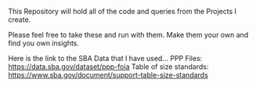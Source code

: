 This Repository will hold all of the code and queries from the Projects I create.

Please feel free to take these and run with them. Make them your own and find you own insights.

Here is the link to the SBA Data that I have used...
PPP Files: https://data.sba.gov/dataset/ppp-foia
Table of size standards: https://www.sba.gov/document/support-table-size-standards
